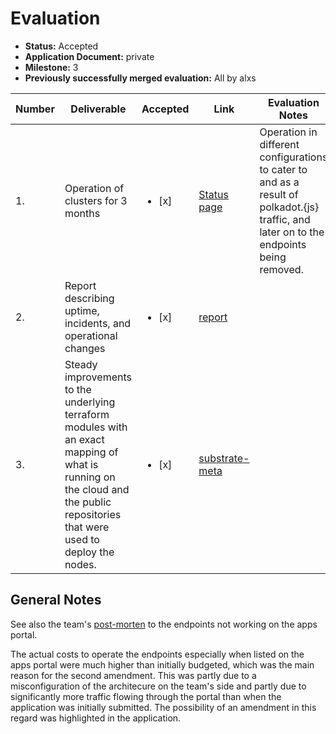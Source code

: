 # Evaluation

- **Status:** Accepted
- **Application Document:** private
- **Milestone:** 3
- **Previously successfully merged evaluation:** All by alxs

| Number | Deliverable                                                                                                                                                                   | Accepted               | Link                                                                                                       | Evaluation Notes                                                                                                                         |
| ------ | ----------------------------------------------------------------------------------------------------------------------------------------------------------------------------- | ---------------------- | ---------------------------------------------------------------------------------------------------------- | ---------------------------------------------------------------------------------------------------------------------------------------- |
| 1.     | Operation of clusters for 3 months                                                                                                                                            | <ul><li>[x] </li></ul> | [Status page](https://status.substrate.geometry.io/)                                                       | Operation in different configurations to cater to and as a result of polkadot.{js} traffic, and later on to the endpoints being removed. |
| 2.     | Report describing uptime, incidents, and operational changes                                                                                                                  | <ul><li>[x] </li></ul> | [report](https://docs.google.com/document/d/17k1m8H7mp-lZToNvut9JLnWuSIJ93qMU__e_FxiM4QM/edit?usp=sharing) |
| 3.     | Steady improvements to the underlying terraform modules with an exact mapping of what is running on the cloud and the public repositories that were used to deploy the nodes. | <ul><li>[x] </li></ul> | [substrate-meta](https://github.com/geometry-labs/substrate-meta)                                          |

## General Notes

See also the team's [post-morten](https://github.com/polkadot-js/apps/pull/6897) to the endpoints not working on the apps portal.

The actual costs to operate the endpoints especially when listed on the apps portal were much higher than initially budgeted, which was the main reason for the second amendment.
This was partly due to a misconfiguration of the architecure on the team's side and partly due to significantly more traffic flowing through the portal than when the application was initially submitted.
The possibility of an amendment in this regard was highlighted in the application.
